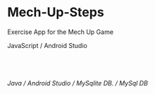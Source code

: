 # Mech-Up-Steps
<p> Exercise App for the Mech Up Game </p>
<p> JavaScript / Android Studio </p>
<br>
<br>

<h6> Java / Android Studio / MySqlite DB. / MySql DB </h6>
